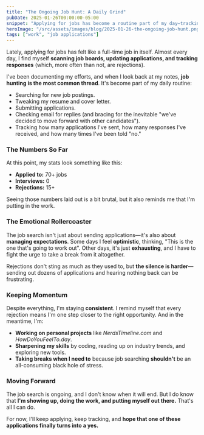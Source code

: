 ```yaml
---
title: "The Ongoing Job Hunt: A Daily Grind"
pubDate: 2025-01-26T00:00:00-05:00
snippet: "Applying for jobs has become a routine part of my day—tracking applications, responding to rejections, and pushing forward"
heroImage: "/src/assets/images/blog/2025-01-26-the-ongoing-job-hunt.png"
tags: ["work", "job applications"]
---
```


Lately, applying for jobs has felt like a full-time job in itself. Almost every day, I find myself **scanning job boards, updating applications, and tracking responses** (which, more often than not, are rejections).  

I've been documenting my efforts, and when I look back at my notes, **job hunting is the most common thread**. It's become part of my daily routine:  

- Searching for new job postings.  
- Tweaking my resume and cover letter.  
- Submitting applications.  
- Checking email for replies (and bracing for the inevitable "we've decided to move forward with other candidates").  
- Tracking how many applications I've sent, how many responses I've received, and how many times I've been told "no."  

### The Numbers So Far  

At this point, my stats look something like this:  

- **Applied to:** 70+ jobs  
- **Interviews:** 0  
- **Rejections:** 15+  

Seeing those numbers laid out is a bit brutal, but it also reminds me that I'm putting in the work.  

### The Emotional Rollercoaster  

The job search isn't just about sending applications—it's also about **managing expectations**. Some days I feel **optimistic**, thinking, "This is the one that's going to work out". Other days, it's just **exhausting**, and I have to fight the urge to take a break from it altogether.  

Rejections don't sting as much as they used to, but **the silence is harder**—sending out dozens of applications and hearing nothing back can be frustrating.  

### Keeping Momentum  

Despite everything, I'm staying **consistent**. I remind myself that every rejection means I'm one step closer to the right opportunity. And in the meantime, I'm:  

- **Working on personal projects** like *NerdsTimeline.com* and *HowDoYouFeelTo.day*.  
- **Sharpening my skills** by coding, reading up on industry trends, and exploring new tools.  
- **Taking breaks when I need to** because job searching **shouldn't** be an all-consuming black hole of stress.  

### Moving Forward  

The job search is ongoing, and I don't know when it will end. But I do know that **I'm showing up, doing the work, and putting myself out there.** That's all I can do.  

For now, I'll keep applying, keep tracking, and **hope that one of these applications finally turns into a yes.**  